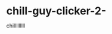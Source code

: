 # chill-guy-clicker-2-
chilllllllll



<!DOCTYPE html>
<html lang="en">
  <head>
    <meta charset="UTF-8">
    <meta name="viewport" content="width=device-width, initial-scale=1.0">
    <title>Clicker Game</title>
    <style>
      * {
        margin: 0;
        padding: 0;
        box-sizing: border-box;
      }

      body {
        font-family: 'Arial', sans-serif;
        background-color: #d1d1d1;
        display: flex;
        justify-content: center;
        align-items: center;
        height: 100vh;
        transition: background-image 0.3s ease, background-size 0.3s ease;
      }

      #game-container {
        display: flex;
        justify-content: center;
        align-items: center;
        width: 800px;
        height: 600px;
        background-color: rgba(238, 238, 238, 0.9);
        /* Light semi-transparent background */
        border-radius: 10px;
        box-shadow: 0 4px 10px rgba(0, 0, 0, 0.2);
        overflow: hidden;
        position: relative;
      }

      #color-picker {
        position: absolute;
        left: 0;
        top: 0;
        width: 150px;
        height: 100%;
        background-color: #f5f5f5;
        border-right: 2px solid #ddd;
        padding: 20px;
        box-shadow: 2px 0 10px rgba(0, 0, 0, 0.1);
      }

      .color-option {
        display: flex;
        align-items: center;
        justify-content: center;
        width: 100%;
        height: 40px;
        margin-bottom: 10px;
        border: 1px solid #ccc;
        border-radius: 5px;
        cursor: pointer;
        transition: transform 0.2s;
      }

      .color-option:hover {
        transform: scale(1.05);
      }

      #character {
        display: flex;
        flex-direction: column;
        align-items: center;
        justify-content: center;
        width: 45%;
        text-align: center;
        position: relative;
        cursor: pointer;
        margin-left: 165px;
      }

      #character img {
        z-index: 2;
        width: 150px;
        height: auto;
      }

      #stats {
        font-size: 20px;
        color: #333;
        margin-top: 15px;
        z-index: 2;
      }

      #score {
        font-size: 24px;
        margin-top: 10px;
        color: #555;
        z-index: 2;
      }

      #upgrades {
        display: flex;
        flex-direction: column;
        width: 40%;
        height: 100%;
        background-color: #ffffff;
        padding: 20px;
        box-shadow: -4px 0 10px rgba(0, 0, 0, 0.1);
        overflow-y: auto;
      }

      .upgrade-item {
        display: flex;
        justify-content: space-between;
        align-items: center;
        padding: 10px;
        background-color: #f7f7f7;
        border-radius: 5px;
        margin-bottom: 10px;
        font-size: 16px;
        color: #555;
        cursor: pointer;
        transition: background-color 0.2s;
      }

      .upgrade-item:hover {
        background-color: #e0e0e0;
      }

      #ascension {
        position: absolute;
        bottom: 15px;
        left: 175px;
        font-size: 16px;
        background-color: #ff5722;
        color: white;
        padding: 10px 20px;
        border: none;
        border-radius: 5px;
        cursor: pointer;
        transition: background-color 0.2s;
      }

      #ascension:hover {
        background-color: #e64a19;
      }

      #ascension-multiplier {
        position: absolute;
        bottom: 15px;
        right: 15px;
        font-size: 16px;
        background-color: #4caf50;
        color: white;
        padding: 10px 20px;
      }

      #codes-button {
        position: absolute;
        bottom: 15px;
        left: 15px;
        font-size: 16px;
        background-color: #008CBA;
        color: white;
        padding: 10px 20px;
        border-radius: 5px;
        cursor: pointer;
        transition: background-color 0.2s;
      }

      #codes-button:hover {
        background-color: #006f8c;
      }

      #admin-text {
        position: absolute;
        top: 20px;
        left: 50%;
        transform: translateX(-50%);
        font-size: 32px;
        color: red;
        display: none;
        /* Initially hidden */
      }
    </style>
  </head>
  <body>
    <div id="game-container">
      <div id="color-picker">
        <div class="color-option" style="background-color: #d1d1d1;" onclick="setBackgroundColor('#d1d1d1')">Default</div>
        <div class="color-option" style="background-color: #ffcccb;" onclick="setBackgroundColor('#ffcccb')">Red</div>
        <div class="color-option" style="background-color: #d1ffd7;" onclick="setBackgroundColor('#d1ffd7')">Green</div>
        <div class="color-option" style="background-color: #d1e8ff;" onclick="setBackgroundColor('#d1e8ff')">Blue</div>
        <div class="color-option" style="background-color: #fff2cc;" onclick="setBackgroundColor('#fff2cc')">Yellow</div>
        <div class="color-option" style="background-color: #800080;" onclick="setBackgroundColor('#800080')">Purple</div>
      </div>
      <div id="character" onclick="incrementScore()">
        <img src="https://i.kym-cdn.com/photos/images/newsfeed/002/901/902/95c.png" alt="Character">
        <p id="stats">0 Chill Guy Per Second</p>
        <p id="score">Score: 0</p>
      </div>
      <div id="upgrades">
        <div class="upgrade-item" onclick="buyUpgrade('autoClicker')"> Buy Auto Clicker <span id="autoClickerCost">50</span>
        </div>
        <div class="upgrade-item" onclick="buyUpgrade('powerBoost')"> Boost Click Power <span id="powerBoostCost">100</span>
        </div>
      </div>
      <button id="ascension" onclick="ascend()">Ascend</button>
      <div id="ascension-multiplier">Ascension Multiplier: 1.0x</div>
      <button id="codes-button" onclick="enterCode()">Codes</button>
      <div id="admin-text">ADMIN JAKE AND MILES</div>
    </div>
    <script>
      let score = 0;
      let clickPower = 1;
      let autoClicker = 0;
      let autoClickerCost = 50;
      let powerBoostCost = 100;
      let multiplier = 1.0;
      const scoreDisplay = document.getElementById('score');
      const autoClickerCostDisplay = document.getElementById('autoClickerCost');
      const powerBoostCostDisplay = document.getElementById('powerBoostCost');
      const ascensionMultiplierDisplay = document.getElementById('ascension-multiplier');
      const adminText = document.getElementById('admin-text'); // The "ADMIN JAKE AND MILES" text element
      function incrementScore() {
        score += clickPower;
        updateScore();
      }

      function buyUpgrade(upgrade) {
        if (upgrade === 'autoClicker' && score >= autoClickerCost) {
          score -= autoClickerCost;
          autoClicker++;
          autoClickerCost = Math.floor(autoClickerCost * 1.5);
          autoClickerCostDisplay.textContent = autoClickerCost;
        } else if (upgrade === 'powerBoost' && score >= powerBoostCost) {
          score -= powerBoostCost;
          clickPower++;
          powerBoostCost = Math.floor(powerBoostCost * 1.5);
          powerBoostCostDisplay.textContent = powerBoostCost;
        }
        updateScore();
      }

      function updateScore() {
        scoreDisplay.textContent = `Score: ${Math.floor(score)}`;
      }

      function autoClick() {
        score += autoClicker * multiplier;
        updateScore();
      }
      setInterval(autoClick, 1000);

      function ascend() {
        multiplier += 0.1;
        ascensionMultiplierDisplay.textContent = `Ascension Multiplier: ${multiplier.toFixed(1)}x`;
        alert('Ascended! Multiplier increased.');
      }

      function setBackgroundColor(color) {
        document.body.style.backgroundColor = color;
      }

      function enterCode() {
        const code = prompt('Enter a code:');
        if (code === 'admin') {
          clickPower = 10000;
          document.body.style.backgroundImage = "url('https://i.kym-cdn.com/photos/images/original/002/735/702/1e5.jpeg')";
          document.body.style.backgroundSize = '100% 100%'; // Make the background stretch to fit the screen
          document.body.style.backgroundPosition = 'center'; // Center the background image
          document.body.style.backgroundAttachment = 'fixed'; // Keep the background fixed
          adminText.style.display = 'block'; // Show the "ADMIN JAKE AND MILES" text
          alert('Code accepted! 10,000 clicks per click and special background.');
        } else {
          alert('Invalid code!');
        }
      }
      // Event listener for keyboard input
      document.addEventListener('keydown', function(event) {
        // Trigger click on any key press
        incrementScore();
      });
    </script>
  </body>
</html>

